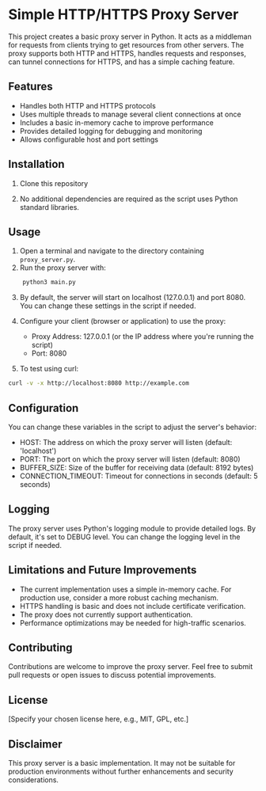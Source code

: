 # Simple HTTP/HTTPS Proxy Server

This project creates a basic proxy server in Python. It acts as a middleman for requests from clients trying to get resources from other servers. The proxy supports both HTTP and HTTPS, handles requests and responses, can tunnel connections for HTTPS, and has a simple caching feature.

## Features

 - Handles both HTTP and HTTPS protocols
 - Uses multiple threads to manage several client connections at once
 - Includes a basic in-memory cache to improve performance
 - Provides detailed logging for debugging and monitoring
 - Allows configurable host and port settings

## Installation

1. Clone this repository 


2. No additional dependencies are required as the script uses Python  standard libraries.

## Usage
1. Open a terminal and navigate to the directory containing `proxy_server.py`.
2. Run the proxy server with:

```sh
    python3 main.py
```

3. By default, the server will start on localhost (127.0.0.1) and port 8080. You can change these settings in the script if needed.

4. Configure your client (browser or application) to use the proxy:

   - Proxy Address: 127.0.0.1 (or the IP address where you're running the script)
   - Port: 8080

5. To test using curl:

```sh
curl -v -x http://localhost:8080 http://example.com
```

## Configuration
You can change these variables in the script to adjust the server's behavior:

 - HOST: The address on which the proxy server will listen (default: 'localhost')
 - PORT: The port on which the proxy server will listen (default: 8080)
 - BUFFER_SIZE: Size of the buffer for receiving data (default: 8192 bytes)
 - CONNECTION_TIMEOUT: Timeout for connections in seconds (default: 5 seconds)

## Logging

The proxy server uses Python's logging module to provide detailed logs. By default, it's set to DEBUG level. You can change the logging level in the script if needed.

## Limitations and Future Improvements

 - The current implementation uses a simple in-memory cache. For production use, consider a more robust caching mechanism.
 - HTTPS handling is basic and does not include certificate verification.
 - The proxy does not currently support authentication.
 - Performance optimizations may be needed for high-traffic scenarios.

## Contributing
Contributions are welcome to improve the proxy server. Feel free to submit pull requests or open issues to discuss potential improvements.

## License
[Specify your chosen license here, e.g., MIT, GPL, etc.]

## Disclaimer
This proxy server is a basic implementation. It may not be suitable for production environments without further enhancements and security considerations.
